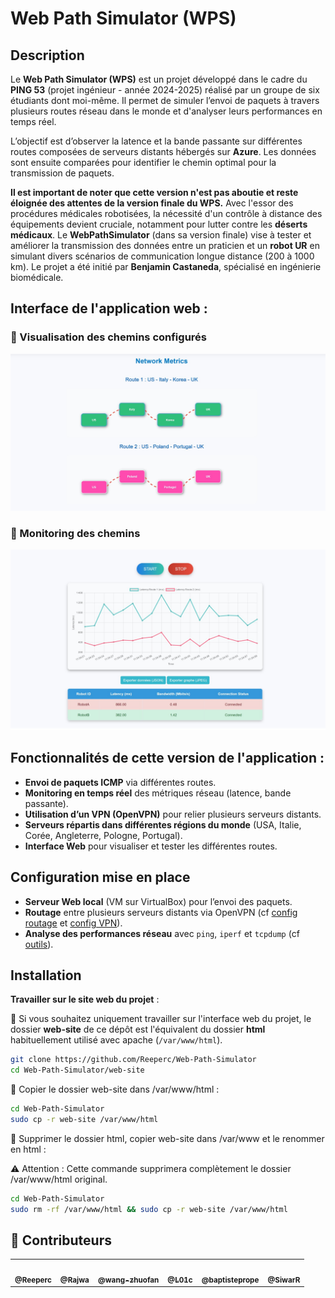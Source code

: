 # Web Path Simulator (WPS)

## Description

Le **Web Path Simulator (WPS)** est un projet développé dans le cadre du **PING 53** (projet ingénieur - année 2024-2025) réalisé par un groupe de six étudiants dont moi-même. Il permet de simuler l’envoi de paquets à travers plusieurs routes réseau dans le monde et d'analyser leurs performances en temps réel.

L’objectif est d’observer la latence et la bande passante sur différentes routes composées de serveurs distants hébergés sur **Azure**. Les données sont ensuite comparées pour identifier le chemin optimal pour la transmission de paquets.

**Il est important de noter que cette version n'est pas aboutie et reste éloignée des attentes de la version finale du WPS.** Avec l'essor des procédures médicales robotisées, la nécessité d'un contrôle à distance des équipements devient cruciale, notamment pour lutter contre les **déserts médicaux**. Le **WebPathSimulator** (dans sa version finale) vise à tester et améliorer la transmission des données entre un praticien et un **robot UR** en simulant divers scénarios de communication longue distance (200 à 1000 km). Le projet a été initié par **Benjamin Castaneda**, spécialisé en ingénierie biomédicale.

## Interface de l'application web :

### 🔹 Visualisation des chemins configurés

![Visualisation des chemins](img/interface_web_routes.jpg)

### 🔹 Monitoring des chemins

![Monitoring des chemins](img/interface_web_monitoring.jpg)

## Fonctionnalités de cette version de l'application :

- **Envoi de paquets ICMP** via différentes routes.
- **Monitoring en temps réel** des métriques réseau (latence, bande passante).
- **Utilisation d’un VPN (OpenVPN)** pour relier plusieurs serveurs distants.
- **Serveurs répartis dans différentes régions du monde** (USA, Italie, Corée, Angleterre, Pologne, Portugal).
- **Interface Web** pour visualiser et tester les différentes routes.

## Configuration mise en place

- **Serveur Web local** (VM sur VirtualBox) pour l’envoi des paquets.
- **Routage** entre plusieurs serveurs distants via OpenVPN (cf [config routage](/CONFIGURATION_ROUTAGE.md) et [config VPN](/CONFIGURATION_VPN.md)).
- **Analyse des performances réseau** avec `ping`, `iperf` et `tcpdump` (cf [outils](/TOOLS.md)).

## Installation

**Travailler sur le site web du projet** :

🔹 Si vous souhaitez uniquement travailler sur l'interface web du projet, le dossier **web-site** de ce dépôt est l'équivalent du dossier **html** habituellement utilisé avec apache (`/var/www/html`).

```sh
git clone https://github.com/Reeperc/Web-Path-Simulator
cd Web-Path-Simulator/web-site
```

🔹 Copier le dossier web-site dans /var/www/html :

```sh
cd Web-Path-Simulator
sudo cp -r web-site /var/www/html
```

🔹 Supprimer le dossier html, copier web-site dans /var/www et le renommer en html :

⚠️ Attention : Cette commande supprimera complètement le dossier /var/www/html original.

```sh
cd Web-Path-Simulator
sudo rm -rf /var/www/html && sudo cp -r web-site /var/www/html
```

## 🚀 Contributeurs

<table>
  <tr>
    <td align="center"><a href="https://github.com/Reeperc"><img src="https://github.com/Reeperc.png" width="100px;" alt=""/><br /><sub><b>@Reeperc</b></sub></a></td>
    <td align="center"><a href="https://github.com/Rajwa"><img src="https://github.com/Rajwa.png" width="100px;" alt=""/><br /><sub><b>@Rajwa</b></sub></a></td>
    <td align="center"><a href="https://github.com/wang-zhuofan"><img src="https://github.com/wang-zhuofan.png" width="100px;" alt=""/><br /><sub><b>@wang-zhuofan</b></sub></a></td>
    <td align="center"><a href="https://github.com/L01c"><img src="https://github.com/L01c.png" width="100px;" alt=""/><br /><sub><b>@L01c</b></sub></a></td>
    <td align="center"><a href="https://github.com/baptisteproper"><img src="https://github.com/baptisteproper.png" width="100px;" alt=""/><br /><sub><b>@baptisteprope</b></sub></a></td>
    <td align="center"><a href="https://github.com/SiwarR"><img src="https://github.com/SiwarR.png" width="100px;" alt=""/><br /><sub><b>@SiwarR</b></sub></a></td>
  </tr>
</table>
